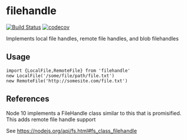 # filehandle


[![Build Status](https://travis-ci.com/cmdcolin/node-filehandle.svg?branch=master)](https://travis-ci.com/cmdcolin/node-filehandle)
[![codecov](https://codecov.io/gh/cmdcolin/node-filehandle/branch/master/graph/badge.svg)](https://codecov.io/gh/cmdcolin/node-filehandle)

Implements local file handles, remote file handles, and blob filehandles

## Usage

    import {LocalFile,RemoteFile} from 'filehandle'
    new LocalFile('/some/file/path/file.txt')
    new RemoteFile('http://somesite.com/file.txt')

## References


Node 10 implements a FileHandle class similar to this that is promisified. This adds remote file handle support

See https://nodejs.org/api/fs.html#fs_class_filehandle
